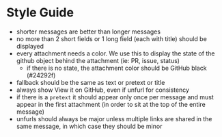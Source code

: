 # Style Guide

- shorter messages are better than longer messages
- no more than 2 short fields or 1 long field (each with title) should be displayed
- every attachment needs a color. We use this to display the state of the github object behind the attachment (ie: PR, issue, status)
  - if there is no state, the attachment color should be GitHub black (#24292f)
- fallback should be the same as text or pretext or title
- always show View it on GitHub, even if unfurl for consistency
- if there is a `pretext` it should appear only once per message and must appear in the first attachment (in order to sit at the top of the entire message)
- unfurls should always be major unless multiple links are shared in the same message, in which case they should be minor
